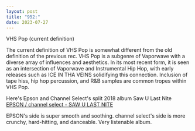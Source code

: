 ```yaml
---
layout: post
title: "952:"
date: 2023-07-27
---
```


VHS Pop (current definition)

The current definition of VHS Pop is somewhat different from the old definition of the previous rec. VHS Pop is a subgenre of Vaporwave with a diverse array of influences and aesthetics. In its most recent form, it is seen as an intersection of Vaporwave and Instrumental Hip Hop, with early releases such as ICE IN THA VEINS solidifying this connection. Inclusion of tape hiss, hip hop percussion, and R\&B samples are common tropes within VHS Pop.

Here's Epson and Channel Select's split 2018 album Saw U Last Nite  
[EPSON / channel select \- SAW U LAST NITE](https://youtu.be/X8lMh86Bx_c)

EPSON's side is super smooth and soothing. channel select's side is more crunchy, hard-hitting, and danceable. Very listenable album.
